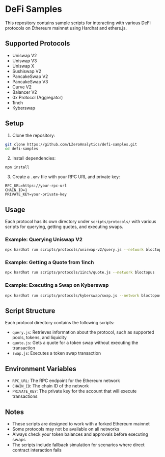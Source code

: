 # DeFi Samples

This repository contains sample scripts for interacting with various DeFi protocols on Ethereum mainnet using Hardhat and ethers.js.

## Supported Protocols

- Uniswap V2
- Uniswap V3
- Uniswap X
- Sushiswap V2
- PancakeSwap V2
- PancakeSwap V3
- Curve V2
- Balancer V2
- 0x Protocol (Aggregator)
- 1inch
- Kyberswap

## Setup

1. Clone the repository:
```bash
git clone https://github.com/LZeroAnalytics/defi-samples.git
cd defi-samples
```

2. Install dependencies:
```bash
npm install
```

3. Create a `.env` file with your RPC URL and private key:
```
RPC_URL=https://your-rpc-url
CHAIN_ID=1
PRIVATE_KEY=your-private-key
```

## Usage

Each protocol has its own directory under `scripts/protocols/` with various scripts for querying, getting quotes, and executing swaps.

### Example: Querying Uniswap V2

```bash
npx hardhat run scripts/protocols/uniswap-v2/query.js --network bloctopus
```

### Example: Getting a Quote from 1inch

```bash
npx hardhat run scripts/protocols/1inch/quote.js --network bloctopus
```

### Example: Executing a Swap on Kyberswap

```bash
npx hardhat run scripts/protocols/kyberswap/swap.js --network bloctopus
```

## Script Structure

Each protocol directory contains the following scripts:

- `query.js`: Retrieves information about the protocol, such as supported pools, tokens, and liquidity
- `quote.js`: Gets a quote for a token swap without executing the transaction
- `swap.js`: Executes a token swap transaction

## Environment Variables

- `RPC_URL`: The RPC endpoint for the Ethereum network
- `CHAIN_ID`: The chain ID of the network
- `PRIVATE_KEY`: The private key for the account that will execute transactions

## Notes

- These scripts are designed to work with a forked Ethereum mainnet
- Some protocols may not be available on all networks
- Always check your token balances and approvals before executing swaps
- The scripts include fallback simulation for scenarios where direct contract interaction fails
